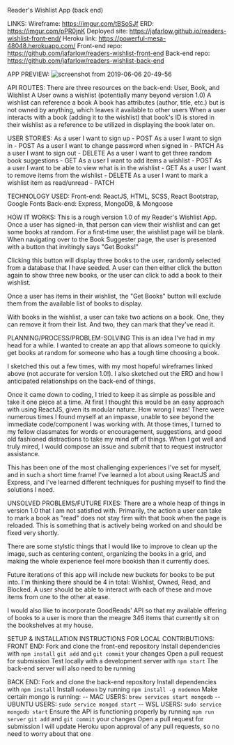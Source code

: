 Reader's Wishlist App (back end)

LINKS:
Wireframe: https://imgur.com/tBSoSJf
ERD: https://imgur.com/pPR0jnK
Deployed site: https://jafarlow.github.io/readers-wishlist-front-end/
Heroku link: https://powerful-mesa-48048.herokuapp.com/
Front-end repo: https://github.com/jafarlow/readers-wishlist-front-end
Back-end repo: https://github.com/jafarlow/readers-wishlist-back-end

APP PREVIEW:
![screenshot from 2019-06-06 20-49-56](https://media.git.generalassemb.ly/user/19621/files/cc936c00-889c-11e9-87dd-937b4b591ca5)

API ROUTES:
There are three resources on the back-end: User, Book, and Wishlist
A User owns a wishlist (potentially many beyond version 1.0)
A wishlist can reference a book
A book has attributes (author, title, etc.) but is not owned by anything,
which leaves it available to other users
When a user interacts with a book (adding it to the wishlist) that book's ID
is stored in their wishlist as a reference to be utilized in displaying the
book later on.

USER STORIES:
As a user I want to sign up - POST
As a user I want to sign in - POST
As a user I want to change password when signed in - PATCH
As a user I want to sign out - DELETE
As a user I want to get three random book suggestions - GET
As a user I want to add items a wishlist - POST
As a user I want to be able to view what is in the wishlist - GET
As a user I want to remove items from the wishlist - DELETE
As a user I want to mark a wishlist item as read/unread - PATCH

TECHNOLOGY USED:
Front-end: ReactJS, HTML, SCSS, React Bootstrap, Google Fonts
Back-end: Express, MongoDB, & Mongoose

HOW IT WORKS:
This is a rough version 1.0 of my Reader's Wishlist App. Once a user has
signed-in, that person can view their wishlist and can get some books at
random. For a first-time user, the wishlist page will be blank. When
navigating over to the Book Suggester page, the user is presented with a
button that invitingly says "Get Books!"

Clicking this button will display three books to the user, randomly selected
from a database that I have seeded. A user can then either click the button
again to show three new books, or the user can click to add a book to their
wishlist.

Once a user has items in their wishlist, the "Get Books" button will exclude
them from the available list of books to display.

With books in the wishlist, a user can take two actions on a book. One, they
can remove it from their list. And two, they can mark that they've read it.

PLANNING/PROCESS/PROBLEM-SOLVING
This is an idea I've had in my head for a while. I wanted to create an app
that allows someone to quickly get books at random for someone who has a
tough time choosing a book.

I sketched this out a few times, with my most hopeful wireframes linked
above (not accurate for version 1.0!). I also sketched out the ERD and how
I anticipated relationships on the back-end of things.

Once it came down to coding, I tried to keep it as simple as possible and
take it one piece at a time. At first I thought this would be an easy
approach with using ReactJS, given its modular nature. How wrong I was!
There were numerous times I found myself at an impasse, unable to see
beyond the immediate code/component I was working with. At those times, I
turned to my fellow classmates for words or encouragement, suggestions, and
good old fashioned distractions to take my mind off of things. When I got
well and truly mired, I would compose an issue and submit that to request
instructor assistance.

This has been one of the most challenging experiences I've set for myself,
and in such a short time frame! I've learned a lot about using ReactJS
and Express, and I've learned different techniques for pushing myself to
find the solutions I need.

UNSOLVED PROBLEMS/FUTURE FIXES:
There are a whole heap of things in version 1.0 that I am not satisfied
with. Primarily, the action a user can take to mark a book as "read" does
not stay firm with that book when the page is reloaded. This is something
that is actively being worked on and should be fixed very shortly.

There are some stylstic things that I would like to improve to clean up the
image, such as centering content, organizing the books in a grid, and making
the whole experience feel more bookish than it currently does.

Future iterations of this app will include new buckets for books to be put
into. I'm thinking there should be 4 in total: Wishlist, Owned, Read, and
Blocked. A user should be able to interact with each of these and move items
from one to the other at ease.

I would also like to incorporate GoodReads' API so that my available
offering of books to a user is more than the meagre 346 items that currently
sit on the bookshelves at my house.

SETUP & INSTALLATION INSTRUCTIONS FOR LOCAL CONTRIBUTIONS:
FRONT END:
Fork and clone the front-end repository
Install dependencies with `npm install`
`git add` and `git commit` your changes
Open a pull request for submission
Test locally with a development server with `npm start`
The back-end server will also need to be running

BACK END:
Fork and clone the back-end repository
Install dependencies with `npm install`
Install `nodemon` by running `npm install -g nodemon`
Make certain mongo is running:
-- MAC USERS: `brew services start mongodb`
-- UBUNTU USERS: `sudo service mongod start`
-- WSL USERS: `sudo service mongodb start`
Ensure the API is functioning properly by running `npm run server`
`git add` and `git commit` your changes
Open a pull request for submission
I will update Heroku upon approval of any pull requests, so no need to
worry about that one
